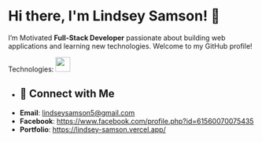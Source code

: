 # Hi there, I'm Lindsey Samson! 👋
I’m Motivated **Full-Stack Developer** passionate about building web applications and learning new technologies. Welcome to my GitHub profile!

Technologies:
<img  src="https://clipground.com/images/html5-logo-2.png" style="width: 30px; height: 30px">

- ## 🤝 Connect with Me
- **Email**: lindseysamson5@gmail.com
- **Facebook**: https://www.facebook.com/profile.php?id=61560070075435
- **Portfolio**: https://lindsey-samson.vercel.app/
